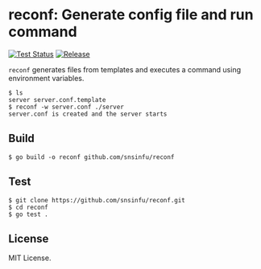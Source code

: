 # reconf: Generate config file and run command

[![Test Status][test-badge]][test-url]
[![Release][release-badge]][release-url]

`reconf` generates files from templates and executes a command using
environment variables.

```console
$ ls
server server.conf.template
$ reconf -w server.conf ./server
server.conf is created and the server starts
```

[test-badge]: https://github.com/snsinfu/reconf/workflows/test/badge.svg
[test-url]: https://github.com/snsinfu/reconf/actions?query=workflow%3Atest
[release-badge]: https://img.shields.io/github/release/snsinfu/reconf.svg
[release-url]: https://github.com/snsinfu/reconf/releases


## Build

```console
$ go build -o reconf github.com/snsinfu/reconf
```


## Test

```console
$ git clone https://github.com/snsinfu/reconf.git
$ cd reconf
$ go test .
```


## License

MIT License.

